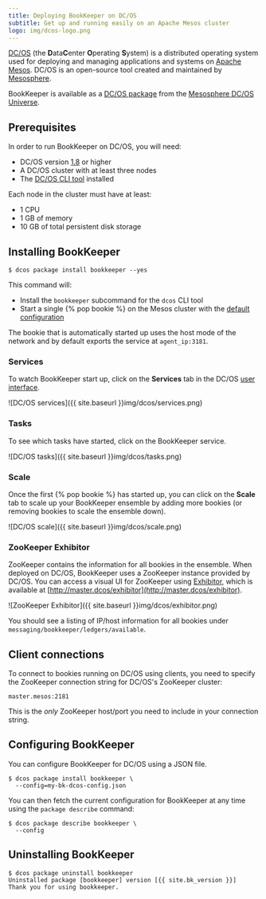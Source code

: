 ```yaml
---
title: Deploying BookKeeper on DC/OS
subtitle: Get up and running easily on an Apache Mesos cluster
logo: img/dcos-logo.png
---
```


[DC/OS](https://dcos.io/) (the <strong>D</strong>ata<strong>C</strong>enter <strong>O</strong>perating <strong>S</strong>ystem) is a distributed operating system used for deploying and managing applications and systems on [Apache Mesos](http://mesos.apache.org/). DC/OS is an open-source tool created and maintained by [Mesosphere](https://mesosphere.com/).

BookKeeper is available as a [DC/OS package](http://universe.dcos.io/#/package/bookkeeper/version/latest) from the [Mesosphere DC/OS Universe](http://universe.dcos.io/#/packages).

## Prerequisites

In order to run BookKeeper on DC/OS, you will need:

* DC/OS version [1.8](https://dcos.io/docs/1.8/) or higher
* A DC/OS cluster with at least three nodes
* The [DC/OS CLI tool](https://dcos.io/docs/1.8/usage/cli/install/) installed

Each node in the cluster must have at least:

* 1 CPU
* 1 GB of memory
* 10 GB of total persistent disk storage

## Installing BookKeeper

```shell
$ dcos package install bookkeeper --yes
```

This command will:

* Install the `bookkeeper` subcommand for the `dcos` CLI tool
* Start a single {% pop bookie %} on the Mesos cluster with the [default configuration](../../reference/config)

The bookie that is automatically started up uses the host mode of the network and by default exports the service at `agent_ip:3181`.

### Services

To watch BookKeeper start up, click on the **Services** tab in the DC/OS [user interface](https://docs.mesosphere.com/latest/gui/).

![DC/OS services]({{ site.baseurl }}img/dcos/services.png)

### Tasks

To see which tasks have started, click on the BookKeeper service.

![DC/OS tasks]({{ site.baseurl }}img/dcos/tasks.png)

### Scale

Once the first {% pop bookie %} has started up, you can click on the **Scale** tab to scale up your BookKeeper ensemble by adding more bookies (or removing bookies to scale the ensemble down).

![DC/OS scale]({{ site.baseurl }}img/dcos/scale.png)

### ZooKeeper Exhibitor

ZooKeeper contains the information for all bookies in the ensemble. When deployed on DC/OS, BookKeeper uses a ZooKeeper instance provided by DC/OS. You can access a visual UI for ZooKeeper using [Exhibitor](https://github.com/soabase/exhibitor/wiki), which is available at [http://master.dcos/exhibitor](http://master.dcos/exhibitor).

![ZooKeeper Exhibitor]({{ site.baseurl }}img/dcos/exhibitor.png)

You should see a listing of IP/host information for all bookies under `messaging/bookkeeper/ledgers/available`.

## Client connections

To connect to bookies running on DC/OS using clients, you need to specify the ZooKeeper connection string for DC/OS's ZooKeeper cluster:

```
master.mesos:2181
```

This is the *only* ZooKeeper host/port you need to include in your connection string.

## Configuring BookKeeper

You can configure BookKeeper for DC/OS using a JSON file.

```shell
$ dcos package install bookkeeper \
  --config=my-bk-dcos-config.json
```

You can then fetch the current configuration for BookKeeper at any time using the `package describe` command:

```shell
$ dcos package describe bookkeeper \
  --config
```

## Uninstalling BookKeeper

```shell
$ dcos package uninstall bookkeeper
Uninstalled package [bookkeeper] version [{{ site.bk_version }}]
Thank you for using bookkeeper.
```
